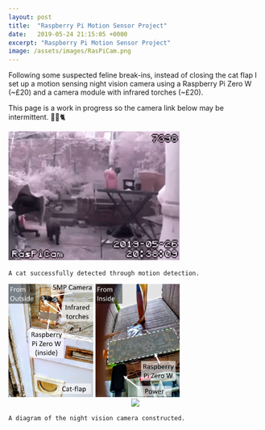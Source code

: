 ```yaml
---
layout: post
title:  "Raspberry Pi Motion Sensor Project"
date:   2019-05-24 21:15:05 +0000
excerpt: "Raspberry Pi Motion Sensor Project"
image: /assets/images/RasPiCam.png
---
```






<html>
<head>
    <style>
        * {
            margin: 0;
            padding: 0;
        }
        .imgbox {
            display: grid;
            height: 100%;
        }
        .center-fit {
            max-width: 100%;
            max-height: 100vh;
            margin: auto;
        }
    </style>
</head>
<body>
Following some suspected feline break-ins, instead of closing the cat flap I set up a motion sensing night vision camera using a Raspberry Pi Zero W (~£20) and a camera module with infrared torches (~£20).


This page is a work in progress so the camera link below may be intermittent. 
🦇📸🐈

<div class="center">
<img src="/assets/images/20-38-09.gif" width="340"/>
    
    A cat successfully detected through motion detection.
    
</div>

<div class="center">
<img src="/assets/images/Slide1aa.jpg" width="340"/>
</div>
   
<div class="imgbox">
    <img class="center-fit" src='https://tinyurl.com/y47ef33r'>
    
    A diagram of the night vision camera constructed.
</div>
</body>
</html>






